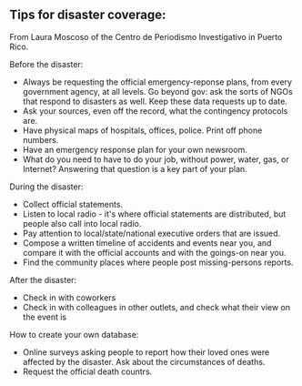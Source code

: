 ## Tips for disaster coverage:

From Laura Moscoso of the Centro de Periodismo Investigativo in Puerto Rico.

Before the disaster:
- Always be requesting the official emergency-reponse plans, from every government agency, at all levels. Go beyond gov: ask the sorts of NGOs that respond to disasters as well. Keep these data requests up to date.
- Ask your sources, even off the record, what the contingency protocols are.
- Have physical maps of hospitals, offices, police. Print off phone numbers.
- Have an emergency response plan for your own newsroom.
- What do you need to have to do your job, without power, water, gas, or Internet? Answering that question is a key part of your plan.

During the disaster:
- Collect official statements.
- Listen to local radio - it's where official statements are distributed, but people also call into local radio.
- Pay attention to local/state/national executive orders that are issued.
- Compose a written timeline of accidents and events near you, and compare it with the official accounts and with the goings-on near you.
- Find the community places where people post missing-persons reports.

After the disaster:
- Check in with coworkers
- Check in with colleagues in other outlets, and check what their view on the event is

How to create your own database:
- Online surveys asking people to report how their loved ones were affected by the disaster. Ask about the circumstances of deaths.
- Request the official death countrs.



